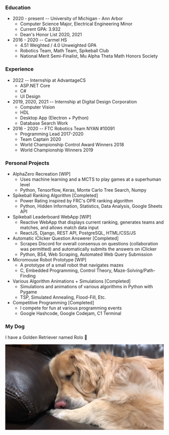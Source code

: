 ### Education
- 2020 - present -- University of Michigan - Ann Arbor
  - Computer Science Major, Electrical Engineering Minor
  - Current GPA: 3.932
  - Dean's Honor List 2020, 2021
- 2016 - 2020 -- Carmel HS
  - 4.51 Weighted / 4.0 Unweighted GPA
  - Robotics Team, Math Team, Spikeball Club
  - National Merit Semi-Finalist, Mu Alpha Theta Math Honors Society


### Experience
- 2022 -- Internship at AdvantageCS
  - ASP.NET Core
  - C#
  - UI Design
- 2019, 2020, 2021 -- Internship at Digital Design Corporation
  - Computer Vision
  - HDL
  - Desktop App (Electron + Python)
  - Database Search Work
- 2016 - 2020 -- FTC Robotics Team NYAN #10091
  - Programming Lead 2017-2020
  - Team Captain 2020
  - World Championship Control Award Winners 2018
  - World Championship Winners 2019


### Personal Projects
- AlphaZero Recreation [WIP]
  - Uses machine learning and a MCTS to play games at a superhuman level
  - Python, Tensorflow, Keras, Monte Carlo Tree Search, Numpy
- Spikeball Ranking Algorithm [Completed]
  - Power Rating inspired by FRC's OPR ranking algorithm
  - Python, Hidden Information, Statistics, Data Analysis, Google Sheets API
- Spikeball Leaderboard WebApp [WIP]
  - Reactive WebApp that displays current ranking, generates teams and matches, and allows match data input
  - ReactJS, Django, REST API, PostgreSQL, HTML/CSS/JS
- Automatic iClicker Question Answerer [Completed]
  - Scrapes Discord for overall consensus on questions (collaboration was permitted) and automatically submits the answers on iClicker
  - Python, BS4, Web Scraping, Automated Web Query Submission
- Micromouse Robot Prototype [WIP]
  - A prototype of a small robot that navigates mazes
  - C, Embedded Programming, Control Theory, Maze-Solving/Path-Finding
- Various Algorithm Animations + Simulations [Completed]
  - Simulations and animations of various algorithms in Python with Pygame
  - TSP, Simulated Annealing, Flood-Fill, Etc.
- Competitive Programming [Completed]
  - I compete for fun at various programming events
  - Google Hashcode, Google Codejam, C1 Terminal

### My Dog
I have a Golden Retriever named Rolo 🐶

![Rolo](./Rolo.JPG)
